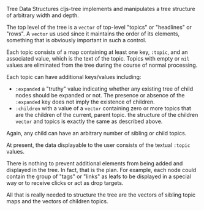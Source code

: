 Tree Data Structures
cljs-tree implements and manipulates a tree structure of arbitrary width and depth.

The top level of the tree is a `vector` of top-level "topics" or "headlines" or "rows". A `vector` us used since it maintains the order of its elements, something that is obviously important in such a control.

Each topic consists of a map containing at least one key, `:topic`, and an associated value, which is the text of the topic. Topics with empty or `nil` values are eliminated from the tree during the course of normal processing.

Each topic can have additional keys/values including:

- `:expanded` a "truthy" value indicating whether any existing tree of child nodes should be expanded or not. The presence or absence of the `:expanded` key does not imply the existence of children.
- `:children` with a value of a `vector` containing zero or more topics that are the children of the current, parent topic. the structure of the children `vector` and topics is exactly the same as described above.

Again, any child can have an arbitrary number of sibling or child topics.

At present, the data displayable to the user consists of the textual `:topic` values.

There is nothing to prevent additional elements from being added and displayed in the tree. In fact, that is the plan. For example, each node could contain the group of "tags" or "links" as leafs to be displayed in a special way or to receive clicks or act as drop targets.

All that is really needed to structure the tree are the vectors of sibling topic maps and the vectors of children topics.
